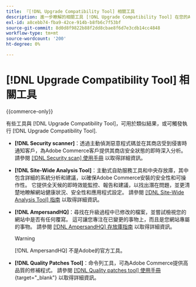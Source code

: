 ```yaml
---
title: 『[!DNL Upgrade Compatibility Tool] 相關工具
description: 進一步瞭解的相關工具 [!DNL Upgrade Compatibility Tool] 在您的Adobe Commerce專案上。
exl-id: a8cebb74-fba9-42ce-914b-b8fb6c7f53bf
source-git-commit: 8d0d8f9822b88f2dd8cbae8f6d7e3cdb14cc4848
workflow-type: tm+mt
source-wordcount: '200'
ht-degree: 0%

---
```


# [!DNL Upgrade Compatibility Tool] 相關工具

{{commerce-only}}

有些工具與 [!DNL Upgrade Compatibility Tool]，可用於類似結果，或可觸發執行 [!DNL Upgrade Compatibility Tool].

- **[!DNL Security scanner]**：透過主動偵測惡意程式碼並在其商店受到侵害時通知客戶，為Adobe Commerce客戶提供其商店安全狀態的即時深入分析。 請參閱 [[!DNL Security scan] 使用手冊](https://docs.magento.com/user-guide/magento/security-scan.html) 以取得詳細資訊。

- **[!DNL Site-Wide Analysis Tool]**：主動式自助服務工具和中央存放庫，其中包含詳細的系統分析和建議，以確保Adobe Commerce安裝的安全性和可操作性。 它提供全天候的即時效能監控、報告和建議，以找出潛在問題，並更清楚地瞭解網站健康狀況、安全性和應用程式設定。 請參閱 [[!DNL Site-Wide Analysis Tool] 指南](../../tools/site-wide-analysis-tool/intro.md) 以取得詳細資訊。

- **[!DNL AmpersandHQ]**：尋找在升級過程中已修改的檔案，並嘗試檢視您的網站中是否有任何覆寫。 這可讓您專注在已變更的事物上，而且是您網站專屬的事物。 請參閱 [[!DNL AmpersandHQ] 存放庫指南](https://github.com/AmpersandHQ) 以取得詳細資訊。

  >[!WARNING]
  >
  >[!DNL AmpersandHQ] 不是Adobe的官方工具。

- **[!DNL Quality Patches Tool]**：命令列工具，可為Adobe Commerce提供高品質的修補程式。 請參閱 [[!DNL Quality patches tool] 使用手冊](https://experienceleague.adobe.com/tools/commerce-quality-patches/index.html){target="_blank"} 以取得詳細資訊。
